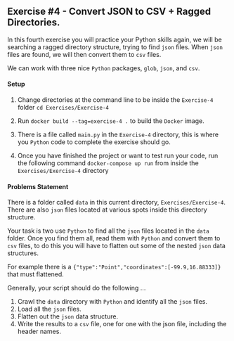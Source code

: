 ## Exercise #4 - Convert JSON to CSV + Ragged Directories.

In this fourth exercise you will practice your Python skills again,
we will be searching a ragged directory structure, trying to find `json` files.
When `json` files are found, we will then convert them to `csv` files.

We can work with three nice `Python` packages, `glob`, `json`, and `csv`.


#### Setup
1. Change directories at the command line 
   to be inside the `Exercise-4` folder `cd Exercises/Exercise-4`
   
2. Run `docker build --tag=exercise-4 .` to build the `Docker` image.

3. There is a file called `main.py` in the `Exercise-4` directory, this
is where you `Python` code to complete the exercise should go.
   
4. Once you have finished the project or want to test run your code,
   run the following command `docker-compose up run` from inside the `Exercises/Exercise-4` directory

#### Problems Statement
There is a folder called `data` in this current directory, `Exercises/Exercise-4`. There are also
`json` files located at various spots inside this directory structure.

Your task is two use `Python` to find all the `json` files located in the `data` folder.
Once you find them all, read them with `Python` and convert them to `csv` files, to do this
you will have to flatten out some of the nested `json` data structures.

For example there is a `{"type":"Point","coordinates":[-99.9,16.88333]}` that must flattened.

Generally, your script should do the following ...
1. Crawl the `data` directory with `Python` and identify all the `json` files.
2. Load all the `json` files.
3. Flatten out the `json` data structure.
4. Write the results to a `csv` file, one for one with the json file, including the header names.
